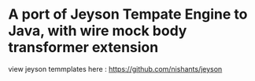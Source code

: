 # A port of Jeyson Tempate Engine to Java, with wire mock body transformer extension

view jeyson temmplates here : https://github.com/nishants/jeyson